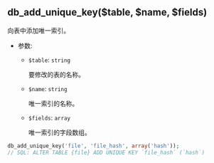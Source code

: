 ## db_add_unique_key($table, $name, $fields)

向表中添加唯一索引。

- 参数:
  - `$table`: `string`

    要修改的表的名称。

  - `$name`: `string`

    唯一索引的名称。

  - `$fields`: `array`

    唯一索引的字段数组。

```php
db_add_unique_key('file', 'file_hash', array('hash'));
// SQL: ALTER TABLE {file} ADD UNIQUE KEY `file_hash` (`hash`)
```
